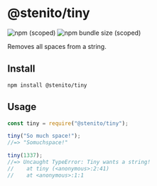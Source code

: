 # @stenito/tiny

![npm (scoped)](https://img.shields.io/npm/v/@stenito/tiny)
![npm bundle size (scoped)](https://img.shields.io/bundlephobia/min/@stenito/tiny)

Removes all spaces from a string.

## Install

``` commandline
npm install @stenito/tiny
```

## Usage

``` javascript
const tiny = require("@stenito/tiny");

tiny("So much space!");
//=> "Somuchspace!"

tiny(1337);
//=> Uncaught TypeError: Tiny wants a string!
//    at tiny (<anonymous>:2:41)
//    at <anonymous>:1:1
```
